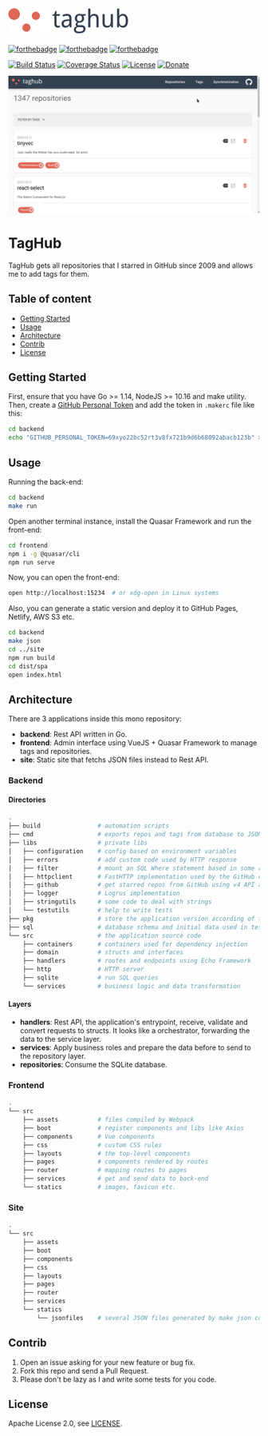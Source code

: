[![TagHub](resources/logo.png)](https://taghub.gustavohenrique.com)
-----

[![forthebadge](https://forthebadge.com/images/badges/made-with-go.svg)](https://golang.org)
[![forthebadge](https://forthebadge.com/images/badges/made-with-vue.svg)](https://quasar.dev)
[![forthebadge](https://forthebadge.com/images/badges/contains-technical-debt.svg)]()

[![Build Status](https://travis-ci.com/gustavohenrique/taghub.svg?branch=master)](https://travis-ci.com/gustavohenrique/taghub)
[![Coverage Status](https://coveralls.io/repos/github/gustavohenrique/taghub/badge.svg?branch=master)](https://coveralls.io/github/gustavohenrique/taghub?branch=master)
[![License](https://img.shields.io/badge/License-Apache%202.0-blue.svg)](https://opensource.org/licenses/Apache-2.0)
[![Donate](https://img.shields.io/badge/Donate-PayPal-green.svg)](https://www.paypal.com/cgi-bin/webscr?cmd=_donations&business=CLK3RJCCUNSR2&currency_code=USD&source=url)

[![demo](resources/demo.gif)](https://taghub.gustavohenrique.com)

# TagHub

TagHub gets all repositories that I starred in GitHub since 2009 and allows me to add tags for them.

## Table of content

- [Getting Started](#getting-started)
- [Usage](#usage)
- [Architecture](#architecture)
- [Contrib](#contrib)
- [License](#license)

## Getting Started

First, ensure that you have Go >= 1.14, NodeJS >= 10.16 and make utility.
Then, create a [GitHub Personal Token](https://github.com/settings/tokens/new) and
add the token in `.makerc` file like this:

```sh
cd backend
echo "GITHUB_PERSONAL_TOKEN=69xyo22bc52rt3v8fx721b9d6b68092abacb123b" > .makerc
```

## Usage

Running the back-end:

```sh
cd backend
make run
```

Open another terminal instance, install the Quasar Framework and run the front-end:

```sh
cd frontend
npm i -g @quasar/cli
npm run serve
```

Now, you can open the front-end:

```sh
open http://localhost:15234  # or xdg-open in Linux systems
```

Also, you can generate a static version and deploy it to GitHub Pages, Netlify, AWS S3 etc.

```sh
cd backend
make json
cd ../site
npm run build
cd dist/spa
open index.html
```

## Architecture

There are 3 applications inside this mono repository:

- **backend**: Rest API written in Go.
- **frontend**: Admin interface using VueJS + Quasar Framework to manage tags and repositories.
- **site**: Static site that fetchs JSON files instead to Rest API.

### Backend

#### Directories

```sh
.
├── build                # automation scripts
├── cmd                  # exports repos and tags from database to JSON files
├── libs                 # private libs
│   ├── configuration    # config based on environment variables
│   ├── errors           # add custom code used by HTTP response
│   ├── filter           # mount an SQL Where statement based in some rules sent in POST request
│   ├── httpclient       # FastHTTP implementation used by the GitHub client
│   ├── github           # get starred repos from GitHub using v4 API as Rest client instead of GraphQL
│   ├── logger           # Logrus implementation
│   ├── stringutils      # some code to deal with strings
│   └── testutils        # help to write tests
├── pkg                  # store the application version according of the branch name
├── sql                  # database schema and initial data used in tests
└── src                  # the application source code
    ├── containers       # containers used for dependency injection
    ├── domain           # structs and interfaces
    ├── handlers         # routes and endpoints using Echo Framework
    ├── http             # HTTP server
    ├── sqlite           # run SQL queries
    └── services         # business logic and data transformation
```

#### Layers

- **handlers**: Rest API, the application's entrypoint, receive, validate and convert requests to structs. It looks like a orchestrator, forwarding the data to the service layer.
- **services**: Apply business roles and prepare the data before to send to the repository layer.
- **repositories**: Consume the SQLite database.

### Frontend

```sh
.
└── src
    ├── assets           # files compiled by Webpack
    ├── boot             # register components and libs like Axios
    ├── components       # Vue components
    ├── css              # custom CSS rules
    ├── layouts          # the top-level components
    ├── pages            # components rendered by routes
    ├── router           # mapping routes to pages
    ├── services         # get and send data to back-end
    └── statics          # images, favicon etc.
```

### Site

```sh
.
└── src
    ├── assets
    ├── boot
    ├── components
    ├── css
    ├── layouts
    ├── pages
    ├── router
    ├── services
    └── statics
        └── jsonfiles    # several JSON files generated by make json command
```

## Contrib

1. Open an issue asking for your new feature or bug fix.
2. Fork this repo and send a Pull Request.
3. Please don't be lazy as I and write some tests for you code.

## License

Apache License 2.0, see [LICENSE](LICENSE).

